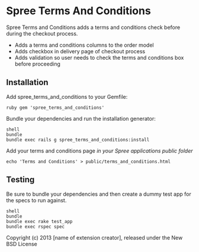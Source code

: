 Spree Terms And Conditions
=======================

Spree Terms and Conditions adds a terms and conditions check before during the checkout process.

* Adds a terms and conditions columns to the order model
* Adds checkbox in delivery page of checkout process
* Adds validation so user needs to check the terms and conditions box before proceeding

Installation
------------

Add spree_terms_and_conditions to your Gemfile:

	ruby gem 'spree_terms_and_conditions'

Bundle your dependencies and run the installation generator:

	shell
	bundle
	bundle exec rails g spree_terms_and_conditions:install
	
Add your terms and conditions page *in your Spree applications public folder*

	echo 'Terms and Conditions' > public/terms_and_conditions.html

Testing
-------

Be sure to bundle your dependencies and then create a dummy test app for the specs to run against.

	shell
	bundle
	bundle exec rake test_app
	bundle exec rspec spec


Copyright (c) 2013 [name of extension creator], released under the New BSD License
